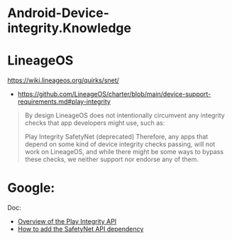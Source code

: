 # Android-Device-integrity.Knowledge
# LineageOS
https://wiki.lineageos.org/quirks/snet/
- https://github.com/LineageOS/charter/blob/main/device-support-requirements.md#play-integrity

>By design LineageOS does not intentionally circumvent any integrity checks that app developers might use, such as:
>
>Play Integrity
>SafetyNet (deprecated)
>Therefore, any apps that depend on some kind of device integrity checks passing, will not work on LineageOS, and while there might be some ways to bypass these checks, we neither support nor endorse any of them.

# Google:
Doc:
- [Overview of the Play Integrity API](https://developer.android.com/google/play/integrity/overview)
- [How to add the SafetyNet API dependency](https://developer.android.com/privacy-and-security/safetynet)
